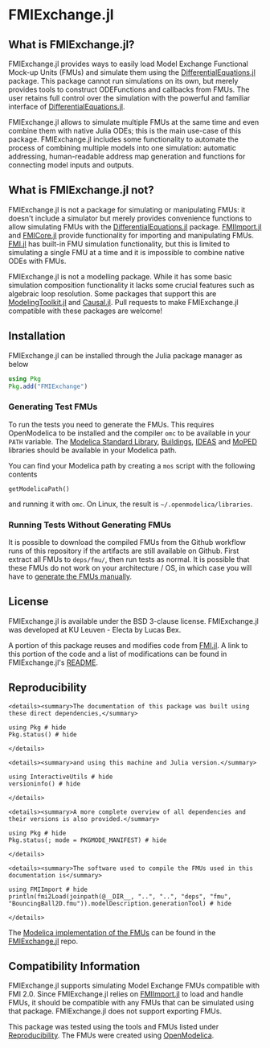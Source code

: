 # FMIExchange.jl
## What is FMIExchange.jl?
FMIExchange.jl provides ways to easily load Model Exchange Functional Mock-up Units (FMUs) and simulate them using the [DifferentialEquations.jl](https://docs.sciml.ai/DiffEqDocs/stable/) package. 
This package cannot run simulations on its own, but merely provides tools to construct ODEFunctions and callbacks from FMUs. 
The user retains full control over the simulation with the powerful and familiar interface of [DifferentialEquations.jl](https://docs.sciml.ai/DiffEqDocs/stable/).

FMIExchange.jl allows to simulate multiple FMUs at the same time and even combine them with native Julia ODEs; this is the main use-case of this package.
FMIExchange.jl includes some functionality to automate the process of combining multiple models into one simulation: automatic addressing, human-readable address map generation and functions for connecting model inputs and outputs.

## What is FMIExchange.jl not?
FMIExchange.jl is not a package for simulating or manipulating FMUs: it doesn't include a simulator but merely provides convenience functions to allow simulating FMUs with the [DifferentialEquations.jl](https://docs.sciml.ai/DiffEqDocs/stable/) package.
[FMIImport.jl](https://github.com/ThummeTo/FMIImport.jl) and [FMICore.jl](https://github.com/ThummeTo/FMICore.jl) provide functionality for importing and manipulating FMUs. 
[FMI.jl](https://github.com/ThummeTo/FMI.jl) has built-in FMU simulation functionality, but this is limited to simulating a single FMU at a time and it is impossible to combine native ODEs with FMUs.

FMIExchange.jl is not a modelling package.
While it has some basic simulation composition functionality it lacks some crucial features such as algebraic loop resolution. 
Some packages that support this are [ModelingToolkit.jl](https://github.com/SciML/ModelingToolkit.jl) and [Causal.jl](https://github.com/zekeriyasari/Causal.jl).
Pull requests to make FMIExchange.jl compatible with these packages are welcome!

## Installation
FMIExchange.jl can be installed through the Julia package manager as below
```julia
using Pkg
Pkg.add("FMIExchange")
```

### Generating Test FMUs
To run the tests you need to generate the FMUs. 
This requires OpenModelica to be installed and the compiler `omc` to be available in your `PATH` variable.
The [Modelica Standard Library](https://github.com/modelica/ModelicaStandardLibrary), [Buildings](https://github.com/lbl-srg/modelica-buildings), [IDEAS](https://github.com/open-ideas/IDEAS) and [MoPED](https://gitlab.kuleuven.be/positive-energy-districts/moped.git) libraries should be available in your Modelica path.

You can find your Modelica path by creating a `mos` script with the following contents
```
getModelicaPath()
```
and running it with `omc`.
On Linux, the result is `~/.openmodelica/libraries`.

### Running Tests Without Generating FMUs
It is possible to download the compiled FMUs from the Github workflow runs of this repository if the artifacts are still available on Github.
First extract all FMUs to `deps/fmu/`, then run tests as normal.
It is possible that these FMUs do not work on your architecture / OS, in which case you will have to [generate the FMUs manually](###-Generating-Test-FMUs).

## License
FMIExchange.jl is available under the BSD 3-clause license. 
FMIExchange.jl was developed at KU Leuven - Electa by Lucas Bex.

A portion of this package reuses and modifies code from [FMI.jl](https://github.com/ThummeTo/FMI.jl).
A link to this portion of the code and a list of modifications can be found in FMIExchange.jl's [README](https://github.com/Electa-Git/FMIExchange.jl/blob/main/README.md).

## Reproducibility

```@raw html
<details><summary>The documentation of this package was built using these direct dependencies,</summary>
```

```@example
using Pkg # hide
Pkg.status() # hide
```

```@raw html
</details>
```

```@raw html
<details><summary>and using this machine and Julia version.</summary>
```

```@example
using InteractiveUtils # hide
versioninfo() # hide
```

```@raw html
</details>
```

```@raw html
<details><summary>A more complete overview of all dependencies and their versions is also provided.</summary>
```

```@example
using Pkg # hide
Pkg.status(; mode = PKGMODE_MANIFEST) # hide
```

```@raw html
</details>
```

```@raw html
<details><summary>The software used to compile the FMUs used in this documentation is</summary>
```

```@example
using FMIImport # hide
println(fmi2Load(joinpath(@__DIR__, "..", "..", "deps", "fmu", "BouncingBall2D.fmu")).modelDescription.generationTool) # hide
```
```@raw html
</details>
```
The [Modelica implementation of the FMUs](https://github.com/Electa-Git/FMIExchange.jl/tree/main/deps/src) can be found in the [FMIExchange.jl](https://github.com/Electa-Git/FMIExchange.jl/tree/main) repo.

## Compatibility Information
FMIExchange.jl supports simulating Model Exchange FMUs compatible with FMI 2.0. Since FMIExchange.jl relies on [FMIImport.jl](https://github.com/ThummeTo/FMIImport.jl) to load and handle FMUs, it should be compatible with any FMUs that can be simulated using that package. FMIExchange.jl does not support exporting FMUs.

This package was tested using the tools and FMUs listed under [Reproducibility](##-Reproducibility). The FMUs were created using [OpenModelica](https://openmodelica.org/).
